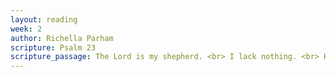 ```yaml
---
layout: reading
week: 2
author: Richella Parham
scripture: Psalm 23
scripture_passage: The Lord is my shepherd. <br> I lack nothing. <br> He lets me rest in grassy meadows&#59; <br> he leads me to restful waters; <br> he keeps me alive. <br> He guides me in proper paths <br> for the sake of his good name. <br> <br> Even when I walk through the darkest valley, <br> I fear no danger because you are with me. <br> Your rod and your staff— <br> they protect me. <br> <br> You set a table for me <br> right in front of my enemies. <br> You bathe my head in oil&#59; <br> my cup is so full it spills over! <br> Yes, goodness and faithful love <br> will pursue me all the days of my life, <br> and I will live in the Lord’s house <br> as long as I live.
---
```


